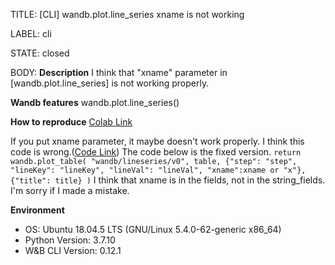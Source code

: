 TITLE:
[CLI] wandb.plot.line_series xname is not working

LABEL:
cli

STATE:
closed

BODY:
**Description**
I think that "xname" parameter in [wandb.plot.line_series]  is not working properly.

**Wandb features**
wandb.plot.line_series()

**How to reproduce**
[Colab Link](https://colab.research.google.com/drive/16iHC4pI2uwoK84eNiVjpaNp-1P5a4aT5?usp=sharing)

If you put xname parameter, it maybe doesn't work properly.
I think this code is wrong.([Code Link](https://github.com/wandb/client/blob/master/wandb/plot/line_series.py))
The code below is the fixed version.
`
return wandb.plot_table(
        "wandb/lineseries/v0",
        table,
        {"step": "step", "lineKey": "lineKey", "lineVal": "lineVal", "xname":xname or "x"},
        {"title": title}
    )
` 
I think that xname is in the fields, not in the string_fields.
I'm sorry if I made a mistake.

**Environment**
- OS: Ubuntu 18.04.5 LTS (GNU/Linux 5.4.0-62-generic x86_64)
- Python Version: 3.7.10
- W&B CLI Version: 0.12.1


